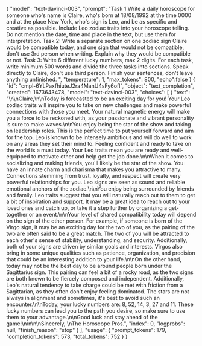 {
"model": "text-davinci-003",
"prompt": "Task 1:Write a daily horoscope for someone who's name is Claire, who's born at 18/08/1992 at the time 0000 and at the place New York, who's sign is Leo, and be as specific and creative as possible. Include Leo zodiac traits into your horoscope telling. Do not mention the date, time and place in the text, but use them for interpretation. Task 2: Write a separate section on one zodiac sign Claire would be compatible today, and one sign that would not be compatible, don't use 3rd person when writing. Explain why they would be compatible or not. Task 3: Write 6 different lucky numbers, max 2 digits. For each task, write minimum 500 words and divide the three tasks into sections. Speak directly to Claire, don't use third person. Finish your sentences, don't leave anything unfinished. ",
"temperature": 1,
"max_tokens": 800,
"echo":false
}
{
"id": "cmpl-6YLPaxfhiuteJ2ra4ManU4sFy6ofl",
"object": "text_completion",
"created": 1673643478,
"model": "text-davinci-003",
"choices": [
{
"text": "\n\nClaire,\n\nToday is forecasted to be an exciting day for you! Your Leo zodiac traits will inspire you to take on new challenges and make powerful connections with those you meet. Your natural magnetic energy will make you a force to be reckoned with, as your passionate and vibrant personality is sure to make waves.\n\nYou enjoy being the star of the show and taking on leadership roles. This is the perfect time to put yourself forward and aim for the top. Leo is known to be intensely ambitious and will do well to work on any areas they set their mind to. Feeling confident and ready to take on the world is a must today. Your Leo traits mean you are ready and well-equipped to motivate other and help get the job done.\n\nWhen it comes to socializing and making friends, you'll likely be the star of the show. You have an innate charm and charisma that makes you attractive to many. Connections stemming from trust, loyalty, and respect will create very powerful relationships for you. Leo signs are seen as sound and reliable emotional anchors of the zodiac.\n\nYou enjoy being surrounded by friends and family. Leo traits suggest that you will naturally reach out to them to get a bit of inspiration and support. It may be a great idea to reach out to your loved ones and catch up, or take it a step further by organizing a get-together or an event.\n\nYour level of shared compatibility today will depend on the sign of the other person. For example, if someone is born of the Virgo sign, it may be an exciting day for the two of you, as the pairing of the two are often said to be a great match. The two of you will be attracted to each other's sense of stability, understanding, and security. Additionally, both of your signs are driven by similar goals and interests. Virgos also bring in some unique qualities such as patience, organization, and precision that could be an interesting addition to your life.\n\nOn the other hand, today may not be the best day to be around people born under the Sagittarius sign. This pairing can feel a bit of a rocky road, as the two signs are both known to be fiercely composed and independent. Additionally, Leo's natural tendency to take charge could be met with friction from a Sagittarian, as they often don't enjoy feeling dominated. The stars are not always in alignment and sometimes, it's best to avoid such an encounter.\n\nToday, your lucky numbers are: 8, 52, 14, 3, 27 and 11. These lucky numbers can lead you to the path you desire, so make sure to use them to your advantage.\n\nGood luck and stay ahead of the game!\n\n\n\nSincerely, \nThe Horoscope Pros.",
"index": 0,
"logprobs": null,
"finish_reason": "stop"
}
],
"usage": {
"prompt_tokens": 179,
"completion_tokens": 573,
"total_tokens": 752
}
}
